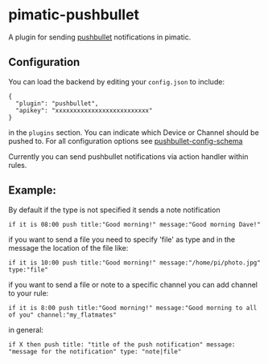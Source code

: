 pimatic-pushbullet
=======================

A plugin for sending [pushbullet](https://www.pushbullet.com/) notifications in pimatic.

Configuration
-------------
You can load the backend by editing your `config.json` to include:

    {
      "plugin": "pushbullet",
      "apikey": "xxxxxxxxxxxxxxxxxxxxxxxxxx"
    }

in the `plugins` section. You can indicate which Device or Channel should be pushed to. For all configuration options see 
[pushbullet-config-schema](pushbullet-config-schema.coffee)

Currently you can send pushbullet notifications via action handler within rules.

Example:
--------
By default if the type is not specified it sends a note notification

    if it is 08:00 push title:"Good morning!" message:"Good morning Dave!"

if you want to send a file you need to specify 'file' as type and in the message the location of the file like:

    if it is 10:00 push title:"Good morning!" message:"/home/pi/photo.jpg" type:"file"

if you want to send a file or note to a specific channel you can add channel to your rule:

    if it is 8:00 push title:"Good morning!" message:"Good morning to all of you" channel:"my_flatmates"

in general:

    if X then push title: "title of the push notification" message: "message for the notification" type: "note|file"
